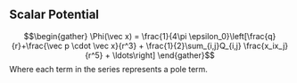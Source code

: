 ## Scalar Potential
$$\begin{gather} \Phi(\vec x) = \frac{1}{4\pi \epsilon_0}\left[\frac{q}{r}+\frac{\vec p \cdot \vec x}{r^3} + \frac{1}{2}\sum_{i,j}Q_{i,j} \frac{x_ix_j}{r^5} + \ldots\right] \end{gather}$$
Where each term in the series represents a pole term.
